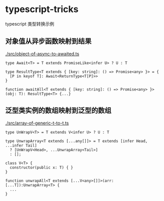 # typescript-tricks
typescript 类型转换示例

## 对象值从异步函数映射到结果

[./src/object-of-async-to-awaited.ts](./src/object-of-async-to-awaited.ts)
```
type Await<T> = T extends PromiseLike<infer U> ? U : T

type ResultType<T extends { [key: string]: () => Promise<any> }> = {
  [P in keyof T]: Await<ReturnType<T[P]>>
}

function awaitAll<T extends { [key: string]: () => Promise<any> }>(obj: T): ResultType<T> {...}
```

## 泛型类实例的数组映射到泛型的数组

[./src/array-of-generic-t-to-t.ts](./src/array-of-generic-t-to-t.ts)
```
type UnWrapV<T> = T extends V<infer U> ? U : T

type UnwrapArray<T extends [...any[]]> = T extends [infer Head, ...infer Tail]
  ? [UnWrapV<Head>, ...UnwrapArray<Tail>]
  : [];

class V<T> {
  constructor(public x: T) { }
}

function unwrapAll<T extends [...V<any>[]]>(arr: [...T]):UnwrapArray<T> {
  ...
}
```